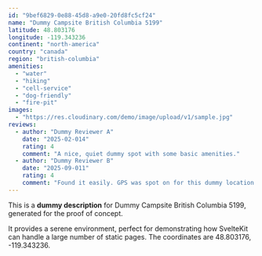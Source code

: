 ```yaml
---
id: "9bef6829-0e88-45d8-a9e0-20fd8fc5cf24"
name: "Dummy Campsite British Columbia 5199"
latitude: 48.803176
longitude: -119.343236
continent: "north-america"
country: "canada"
region: "british-columbia"
amenities:
  - "water"
  - "hiking"
  - "cell-service"
  - "dog-friendly"
  - "fire-pit"
images:
  - "https://res.cloudinary.com/demo/image/upload/v1/sample.jpg"
reviews:
  - author: "Dummy Reviewer A"
    date: "2025-02-014"
    rating: 4
    comment: "A nice, quiet dummy spot with some basic amenities."
  - author: "Dummy Reviewer B"
    date: "2025-09-011"
    rating: 4
    comment: "Found it easily. GPS was spot on for this dummy location."
---
```


This is a **dummy description** for Dummy Campsite British Columbia 5199, generated for the proof of concept.

It provides a serene environment, perfect for demonstrating how SvelteKit can handle a large number of static pages. The coordinates are 48.803176, -119.343236.
